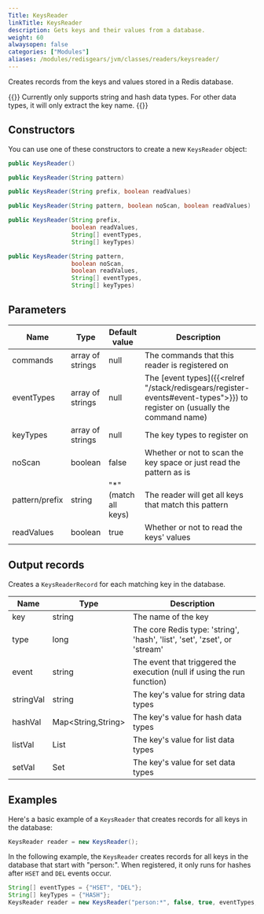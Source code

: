 ```yaml
---
Title: KeysReader
linkTitle: KeysReader
description: Gets keys and their values from a database.
weight: 60
alwaysopen: false
categories: ["Modules"]
aliases: /modules/redisgears/jvm/classes/readers/keysreader/
---
```


Creates records from the keys and values stored in a Redis database.

{{<note>}}
 Currently only supports string and hash data types. For other data types, it will only extract the key name.
{{</note>}}

## Constructors

You can use one of these constructors to create a new `KeysReader` object:

```java
public KeysReader()

public KeysReader(String pattern)

public KeysReader(String prefix, boolean readValues)

public KeysReader(String pattern, boolean noScan, boolean readValues)

public KeysReader(String prefix, 
                  boolean readValues, 
                  String[] eventTypes, 
                  String[] keyTypes)

public KeysReader(String pattern, 
                  boolean noScan, 
                  boolean readValues, 
                  String[] eventTypes, 
                  String[] keyTypes)
```

## Parameters

| Name | Type | Default value | Description |
|------|------|---------------|-------------|
| commands | array of strings | null | The commands that this reader is registered on |
| eventTypes | array of strings | null | The [event types]({{<relref "/stack/redisgears/register-events#event-types">}}) to register on (usually the command name) |
| keyTypes | array of strings | null | The key types to register on |
| noScan | boolean | false | Whether or not to scan the key space or just read the pattern as is |
| pattern/prefix | string | "\*" (match all keys) | The reader will get all keys that match this pattern |
| readValues | boolean | true | Whether or not to read the keys' values |


## Output records

Creates a `KeysReaderRecord` for each matching key in the database.

| Name | Type | Description |
|------|------|-------------|
| key | string | The name of the key |
| type | long | The core Redis type: 'string', 'hash', 'list', 'set', 'zset', or 'stream' |
| event | string | The event that triggered the execution (null if using the run function) |
| stringVal | string | The key's value for string data types |
| hashVal | Map<String,String> | The key's value for hash data types |
| listVal | List<String> | The key's value for list data types |
| setVal | Set<String> | The key's value for set data types |

## Examples

Here's a basic example of a `KeysReader` that creates records for all keys in the database:

```java
KeysReader reader = new KeysReader();
```

In the following example, the `KeysReader` creates records for all keys in the database that start with "person:". When registered, it only runs for hashes after `HSET` and `DEL` events occur.

```java
String[] eventTypes = {"HSET", "DEL"};
String[] keyTypes = {"HASH"};
KeysReader reader = new KeysReader("person:*", false, true, eventTypes, keyTypes);
```
